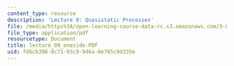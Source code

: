 ```yaml
---
content_type: resource
description: 'Lecture 9: Quasistatic Processes'
file: /media/https%3A/open-learning-course-data-rc.s3.amazonaws.com/3-00-thermodynamics-of-materials-fall-2002/fd6cb3968c7193c9946a6e785c9d335e_lecture_09_oneside.PDF
file_type: application/pdf
resourcetype: Document
title: lecture_09_oneside.PDF
uid: fd6cb396-8c71-93c9-946a-6e785c9d335e
---
```

